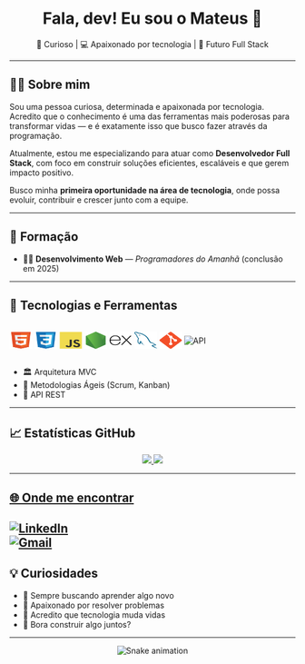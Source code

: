 <h1 align="center">Fala, dev! Eu sou o Mateus 👋</h1>

<p align="center">
  🧠 Curioso | 💻 Apaixonado por tecnologia | 🚀 Futuro Full Stack
</p>

---

## 👨‍💻 Sobre mim

Sou uma pessoa curiosa, determinada e apaixonada por tecnologia. Acredito que o conhecimento é uma das ferramentas mais poderosas para transformar vidas — e é exatamente isso que busco fazer através da programação.

Atualmente, estou me especializando para atuar como **Desenvolvedor Full Stack**, com foco em construir soluções eficientes, escaláveis e que gerem impacto positivo.

Busco minha **primeira oportunidade na área de tecnologia**, onde possa evoluir, contribuir e crescer junto com a equipe.

---

## 🎯 Formação

- 👨‍🎓 **Desenvolvimento Web** — *Programadores do Amanhã* (conclusão em 2025)  


---

## 🚀 Tecnologias e Ferramentas

<div style="display: inline_block"><br/>
  <img align="center" alt="HTML" height="30" width="40" src="https://raw.githubusercontent.com/devicons/devicon/master/icons/html5/html5-original.svg">
  <img align="center" alt="CSS" height="30" width="40" src="https://raw.githubusercontent.com/devicons/devicon/master/icons/css3/css3-original.svg">
  <img align="center" alt="JS" height="30" width="40" src="https://raw.githubusercontent.com/devicons/devicon/master/icons/javascript/javascript-original.svg">
  <img align="center" alt="Node.js" height="30" width="40" src="https://raw.githubusercontent.com/devicons/devicon/master/icons/nodejs/nodejs-original.svg">
  <img align="center" alt="Express" height="30" width="40" src="https://raw.githubusercontent.com/devicons/devicon/master/icons/express/express-original.svg">
  <img align="center" alt="SQL" height="30" width="40" src="https://raw.githubusercontent.com/devicons/devicon/master/icons/mysql/mysql-original.svg">
  <img align="center" alt="Git" height="30" width="40" src="https://raw.githubusercontent.com/devicons/devicon/master/icons/git/git-original.svg">
  <img align="center" alt="API" height="30" width="40" src="https://img.icons8.com/external-flaticons-lineal-color-flat-icons/64/000000/external-api-web-flaticons-lineal-color-flat-icons.png">
</div><br/>

- 🏛️ Arquitetura MVC  
- 🔄 Metodologias Ágeis (Scrum, Kanban)  
- 🔧 API REST  

---

## 📈 Estatísticas GitHub

<div align="center">
  <a href="https://github.com/seu-usuario">
  <img height="150em" src="https://github-readme-stats.vercel.app/api?username=seu-usuario&show_icons=true&theme=tokyonight&include_all_commits=true&count_private=true"/>
  <img height="150em" src="https://github-readme-stats.vercel.app/api/top-langs/?username=seu-usuario&layout=compact&langs_count=7&theme=tokyonight"/>
</div>

---

## 🌐 Onde me encontrar

[![LinkedIn](https://img.shields.io/badge/LinkedIn-0077B5?style=for-the-badge&logo=linkedin&logoColor=white)](https://www.linkedin.com/in/mateus-felipe-dev/)  
[![Gmail](https://img.shields.io/badge/Email-D14836?style=for-the-badge&logo=gmail&logoColor=white)](mailto:mateusfsh42@gmail.com)
---

## 💡 Curiosidades

- 🎯 Sempre buscando aprender algo novo  
- 🧩 Apaixonado por resolver problemas  
- 🧠 Acredito que tecnologia muda vidas  
- 🤝 Bora construir algo juntos?

---

<div align="center">
  
  ![Snake animation](https://github.com/seu-usuario/seu-usuario/blob/output/github-contribution-grid-snake.svg)

</div>

<!---
MateusFelipe64/MateusFelipe64 is a ✨ special ✨ repository because its `README.md` (this file) appears on your GitHub profile.
You can click the Preview link to take a look at your changes.
--->
